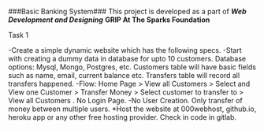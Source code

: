 
###Basic Banking System###
This project is developed as a part of ***Web Development and Designing*** **GRIP At The Sparks Foundation**

Task 1

-Create  a  simple  dynamic  website  which  has  the  following  specs. 
-Start  with  creating  a  dummy  data  in  database  for  upto  10  customers. Database  options:  Mysql,  Mongo,  Postgres,  etc.  Customers table  will have  basic  fields such  as name,  email,  current  balance  etc.  Transfers table  will  record  all transfers  happened.
-Flow:  Home  Page  >  View  all Customers  >  Select  and  View one  Customer  > Transfer Money  > Select  customer  to transfer to >  View all  Customers . No  Login Page. 
-No  User  Creation.  Only  transfer  of  money  between multiple  users.
*Host  the  website  at  000webhost,  github.io,  heroku  app  or  any  other  free hosting  provider.  Check  in code  in  gitlab.
